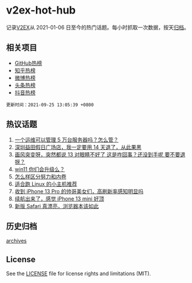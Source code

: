 # v2ex-hot-hub

 记录[V2EX](https://www.v2ex.com/)从 2021-01-06 日至今的热门话题。每小时抓取一次数据，按天[归档](archives)。
 
 ## 相关项目

- [GitHub热榜](https://github.com/lonnyzhang423/github-hot-hub)
- [知乎热榜](https://github.com/lonnyzhang423/zhihu-hot-hub)
- [微博热榜](https://github.com/lonnyzhang423/weibo-hot-hub)
- [头条热榜](https://github.com/lonnyzhang423/toutiao-hot-hub)
- [抖音热榜](https://github.com/lonnyzhang423/douyin-hot-hub)


 `更新时间：2021-09-25 13:05:39 +0800`

## 热议话题

1. [一个运维可以管理 5 万台服务器吗？怎么管？](https://www.v2ex.com/t/803912)
1. [深圳益田假日广场店，我一定要用 14 天退了，从此果黑](https://www.v2ex.com/t/804032)
1. [画风突变呀，突然都说 13 对眼睛不好了 这是咋回事？还没到手呢 要不要退呀？](https://www.v2ex.com/t/804002)
1. [win11 你们会升级么？](https://www.v2ex.com/t/803945)
1. [怎么样区分努力和内卷](https://www.v2ex.com/t/803900)
1. [适合跑 Linux 的小主机推荐](https://www.v2ex.com/t/803899)
1. [收到 iPhone 13 Pro 的帅哥美女们，高刷新率感知明显吗](https://www.v2ex.com/t/803905)
1. [续航出来了，感觉 iPhone 13 mini 好顶](https://www.v2ex.com/t/804015)
1. [新版 Safari 真漂亮，浏览器本该如此](https://www.v2ex.com/t/804062)

## 历史归档

[archives](archives)

## License

See the [LICENSE](LICENSE) file for license rights and limitations (MIT).
